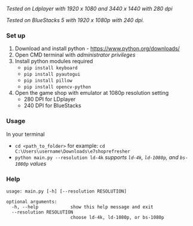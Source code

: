 *Tested on Ldplayer with 1920 x 1080 and 3440 x 1440 with 280 dpi*

*Tested on BlueStacks 5 with 1920 x 1080p with 240 dpi.*

### Set up

1. Download and install python - https://www.python.org/downloads/
2. Open CMD terminal with *administrator privileges*
3. Install python modules required
    - `pip install keyboard`
    - `pip install pyautogui`
    - `pip install pillow`
    - `pip install opencv-python`
4. Open the game shop with emulator at 1080p resolution setting
    - 280 DPI for LDplayer
    - 240 DPI for BlueStacks 

### Usage

In your terminal
- `cd <path_to_folder>` for example: `cd C:\Users\username\Downloads\e7shoprefresher`
- `python main.py --resolution ld-4k` *supports `ld-4k`, `ld-1080p`, and `bs-1080p` values*

### Help

```   
usage: main.py [-h] [--resolution RESOLUTION]

optional arguments:
  -h, --help            show this help message and exit
  --resolution RESOLUTION
                        choose ld-4k, ld-1080p, or bs-1080p
```
